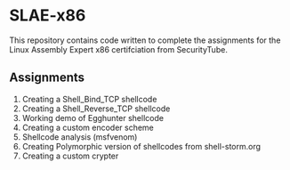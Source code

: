 # SLAE-x86

This repository contains code written to complete the assignments for the Linux Assembly Expert x86 certifciation from SecurityTube.

## Assignments

1. Creating a Shell_Bind_TCP shellcode
2. Creating a Shell_Reverse_TCP shellcode
3. Working demo of Egghunter shellcode
4. Creating a custom encoder scheme
5. Shellcode analysis (msfvenom)
6. Creating Polymorphic version of shellcodes from shell-storm.org
7. Creating a custom crypter 
